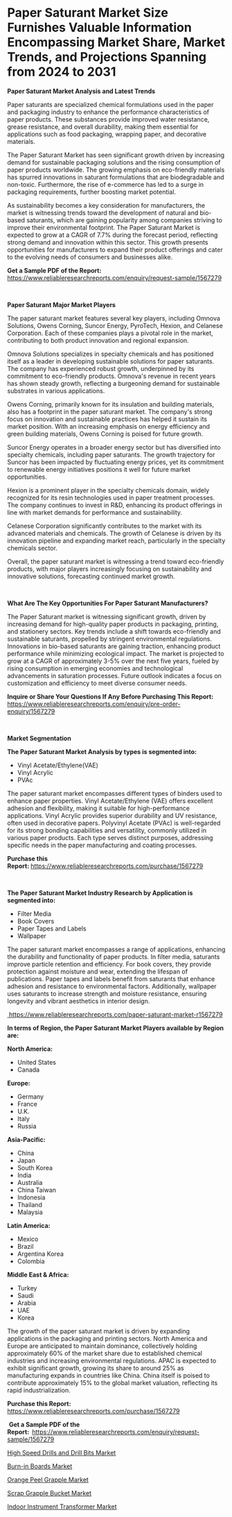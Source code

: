 <p><h1>Paper Saturant Market Size Furnishes Valuable Information Encompassing Market Share, Market Trends, and Projections Spanning from 2024 to 2031</h1></p><p><strong>Paper Saturant Market Analysis and Latest Trends</strong></p>
<p><p>Paper saturants are specialized chemical formulations used in the paper and packaging industry to enhance the performance characteristics of paper products. These substances provide improved water resistance, grease resistance, and overall durability, making them essential for applications such as food packaging, wrapping paper, and decorative materials. </p><p>The Paper Saturant Market has seen significant growth driven by increasing demand for sustainable packaging solutions and the rising consumption of paper products worldwide. The growing emphasis on eco-friendly materials has spurred innovations in saturant formulations that are biodegradable and non-toxic. Furthermore, the rise of e-commerce has led to a surge in packaging requirements, further boosting market potential. </p><p>As sustainability becomes a key consideration for manufacturers, the market is witnessing trends toward the development of natural and bio-based saturants, which are gaining popularity among companies striving to improve their environmental footprint. The Paper Saturant Market is expected to grow at a CAGR of 7.7% during the forecast period, reflecting strong demand and innovation within this sector. This growth presents opportunities for manufacturers to expand their product offerings and cater to the evolving needs of consumers and businesses alike.</p></p>
<p><strong>Get a Sample PDF of the Report:&nbsp;</strong> <a href="https://www.reliableresearchreports.com/enquiry/request-sample/1567279">https://www.reliableresearchreports.com/enquiry/request-sample/1567279</a></p>
<p>&nbsp;</p>
<p><strong>Paper Saturant Major Market Players</strong></p>
<p><p>The paper saturant market features several key players, including Omnova Solutions, Owens Corning, Suncor Energy, PyroTech, Hexion, and Celanese Corporation. Each of these companies plays a pivotal role in the market, contributing to both product innovation and regional expansion.</p><p>Omnova Solutions specializes in specialty chemicals and has positioned itself as a leader in developing sustainable solutions for paper saturants. The company has experienced robust growth, underpinned by its commitment to eco-friendly products. Omnova's revenue in recent years has shown steady growth, reflecting a burgeoning demand for sustainable substrates in various applications.</p><p>Owens Corning, primarily known for its insulation and building materials, also has a footprint in the paper saturant market. The company's strong focus on innovation and sustainable practices has helped it sustain its market position. With an increasing emphasis on energy efficiency and green building materials, Owens Corning is poised for future growth.</p><p>Suncor Energy operates in a broader energy sector but has diversified into specialty chemicals, including paper saturants. The growth trajectory for Suncor has been impacted by fluctuating energy prices, yet its commitment to renewable energy initiatives positions it well for future market opportunities.</p><p>Hexion is a prominent player in the specialty chemicals domain, widely recognized for its resin technologies used in paper treatment processes. The company continues to invest in R&D, enhancing its product offerings in line with market demands for performance and sustainability.</p><p>Celanese Corporation significantly contributes to the market with its advanced materials and chemicals. The growth of Celanese is driven by its innovation pipeline and expanding market reach, particularly in the specialty chemicals sector.</p><p>Overall, the paper saturant market is witnessing a trend toward eco-friendly products, with major players increasingly focusing on sustainability and innovative solutions, forecasting continued market growth.</p></p>
<p>&nbsp;</p>
<p><strong>What Are The Key Opportunities For Paper Saturant Manufacturers?</strong></p>
<p><p>The Paper Saturant market is witnessing significant growth, driven by increasing demand for high-quality paper products in packaging, printing, and stationery sectors. Key trends include a shift towards eco-friendly and sustainable saturants, propelled by stringent environmental regulations. Innovations in bio-based saturants are gaining traction, enhancing product performance while minimizing ecological impact. The market is projected to grow at a CAGR of approximately 3-5% over the next five years, fueled by rising consumption in emerging economies and technological advancements in saturation processes. Future outlook indicates a focus on customization and efficiency to meet diverse consumer needs.</p></p>
<p><strong>Inquire or Share Your Questions If Any Before Purchasing This Report:</strong> <a href="https://www.reliableresearchreports.com/enquiry/pre-order-enquiry/1567279">https://www.reliableresearchreports.com/enquiry/pre-order-enquiry/1567279</a></p>
<p>&nbsp;</p>
<p><strong>Market Segmentation</strong></p>
<p><strong>The Paper Saturant Market Analysis by types is segmented into:</strong></p>
<p><ul><li>Vinyl Acetate/Ethylene(VAE)</li><li>Vinyl Acrylic</li><li>PVAc</li></ul></p>
<p><p>The paper saturant market encompasses different types of binders used to enhance paper properties. Vinyl Acetate/Ethylene (VAE) offers excellent adhesion and flexibility, making it suitable for high-performance applications. Vinyl Acrylic provides superior durability and UV resistance, often used in decorative papers. Polyvinyl Acetate (PVAc) is well-regarded for its strong bonding capabilities and versatility, commonly utilized in various paper products. Each type serves distinct purposes, addressing specific needs in the paper manufacturing and coating processes.</p></p>
<p><strong>Purchase this Report:&nbsp;</strong><a href="https://www.reliableresearchreports.com/purchase/1567279">https://www.reliableresearchreports.com/purchase/1567279</a></p>
<p>&nbsp;</p>
<p><strong>The Paper Saturant Market Industry Research by Application is segmented into:</strong></p>
<p><ul><li>Filter Media</li><li>Book Covers</li><li>Paper Tapes and Labels</li><li>Wallpaper</li></ul></p>
<p><p>The paper saturant market encompasses a range of applications, enhancing the durability and functionality of paper products. In filter media, saturants improve particle retention and efficiency. For book covers, they provide protection against moisture and wear, extending the lifespan of publications. Paper tapes and labels benefit from saturants that enhance adhesion and resistance to environmental factors. Additionally, wallpaper uses saturants to increase strength and moisture resistance, ensuring longevity and vibrant aesthetics in interior design.</p></p>
<p><a href="https://www.reliableresearchreports.com/paper-saturant-market-r1567279">&nbsp;https://www.reliableresearchreports.com/paper-saturant-market-r1567279</a></p>
<p><strong>In terms of Region, the Paper Saturant Market Players available by Region are:</strong></p>
<p>
    <p> <strong> North America: </strong>
        <ul>
            <li>United States</li>
            <li>Canada</li>
        </ul>
        </p> 
    <p> <strong> Europe: </strong>
        <ul>
            <li>Germany</li>
            <li>France</li>
            <li>U.K.</li>
            <li>Italy</li>
            <li>Russia</li>
        </ul>
        </p> 
    <p> <strong> Asia-Pacific: </strong>
        <ul>
            <li>China</li>
            <li>Japan</li>
            <li>South Korea</li>
            <li>India</li>
            <li>Australia</li>
            <li>China Taiwan</li>
            <li>Indonesia</li>
            <li>Thailand</li>
            <li>Malaysia</li>
        </ul>
        </p> 
    <p> <strong> Latin America: </strong>
        <ul>
            <li>Mexico</li>
            <li>Brazil</li>
            <li>Argentina Korea</li>
            <li>Colombia</li>
        </ul>
        </p> 
    <p> <strong> Middle East & Africa: </strong>
        <ul>
            <li>Turkey</li>
            <li>Saudi</li>
            <li>Arabia</li>
            <li>UAE</li>
            <li>Korea</li>
        </ul>
    </p>
    </p>
<p><p>The growth of the paper saturant market is driven by expanding applications in the packaging and printing sectors. North America and Europe are anticipated to maintain dominance, collectively holding approximately 60% of the market share due to established chemical industries and increasing environmental regulations. APAC is expected to exhibit significant growth, growing its share to around 25% as manufacturing expands in countries like China. China itself is poised to contribute approximately 15% to the global market valuation, reflecting its rapid industrialization.</p></p>
<p><strong>Purchase this Report: </strong><a href="https://www.reliableresearchreports.com/purchase/1567279">https://www.reliableresearchreports.com/purchase/1567279</a></p>
<p>&nbsp;<strong>Get a Sample PDF of the Report:&nbsp;&nbsp;</strong><a href="https://www.reliableresearchreports.com/enquiry/request-sample/1567279">https://www.reliableresearchreports.com/enquiry/request-sample/1567279</a></p>
<p><strong></strong></p>
<p><p><a href="https://medium.com/@joshuapierce88/booming-high-speed-drills-and-drill-bits-market-sector-market-analysis-and-growth-projections-till-72b0ad3448ab?postPublishedType=repub">High Speed Drills and Drill Bits Market</a></p><p><a href="https://github.com/nicoletavirag/Market-Research-Report-List-5/blob/main/burn-in-boards-market.md">Burn-in Boards Market</a></p><p><a href="https://www.linkedin.com/pulse/driving-market-forces-orange-peel-grapple-trends-future-forecasts-vjd2e?trackingId=Mkxnl92HRe%2BEb%2B0XjZUZmw%3D%3D">Orange Peel Grapple Market</a></p><p><a href="https://www.linkedin.com/pulse/scrap-grapple-bucket-market-segmentation-geographical-regions-zd49e?trackingId=sy7rn3AkRcieZ0veMo%2BRAQ%3D%3D">Scrap Grapple Bucket Market</a></p><p><a href="https://medium.com/@joshuapierce88/how-will-the-indoor-instrument-transformer-market-evolve-e79b4f5f3a76?postPublishedType=repub">Indoor Instrument Transformer Market</a></p></p>